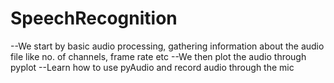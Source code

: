# SpeechRecognition

--We start by basic audio processing, gathering information about the audio file like no. of channels, frame rate etc
--We then plot the audio through pyplot 
--Learn how to use pyAudio and record audio through the mic

